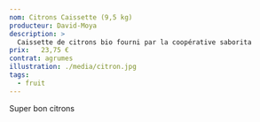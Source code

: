 ```yaml
---
nom: Citrons Caissette (9,5 kg)
producteur: David-Moya
description: >
  Caissette de citrons bio fourni par la coopérative saborita
prix:   23,75 €
contrat: agrumes
illustration: ./media/citron.jpg
tags: 
  - fruit
---
```


Super bon citrons